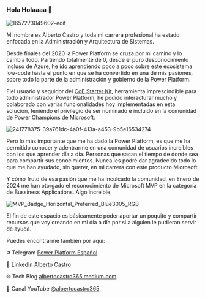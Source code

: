 ### Hola Holaaaa 👋 
![1657273049602-edit](https://github.com/albertocastro365/albertocastro365/assets/57954993/6f7efe55-0a1d-4bfd-95b1-3dfcebfad8aa)


Mi nombre es Alberto Castro y toda mi carrera profesional ha estado enfocada en la Administración y Arquitectura de Sistemas.

Desde finales del 2020 la Power Platform se cruza por mi camino y lo cambia todo. Partiendo totalmente de 0, desde el puro desconocimiento incluso de Azure, he ido aprendiendo poco a poco sobre este ecosistema low-code hasta el punto en que se ha convertido en una de mis pasiones, sobre todo la parte de la administración y gobierno de la Power Platform. 

Fiel usuario y seguidor del [CoE Starter Kit](https://github.com/microsoft/coe-starter-kit), herramienta imprescindible para todo administrador Power Platform, he podido interacturar mucho y colaborado con varias funcionalidades hoy implementadas en esta solución, teniendo el privilegio de ser nominado e incluido en la comunidad de Power Champions de Microsoft:

![241778375-39a761dc-4a0f-413a-a453-9b5e16534274](https://github.com/albertocastro365/albertocastro365/assets/57954993/fc03ad62-ff27-4531-ab10-90d539433a73)

Pero lo más importante que me ha dado la Power Platform, es que me ha permitido conocer y adentrarme en una comunidad de usuarios increíbles con los que aprender día a día. Personas que sacan el tiempo de donde sea para compartir sus conocimientos. Nunca les podré dar agradecido todo lo que me han ayudado, sin querer, en mi carrera con este producto Microsoft.

Y cómo fruto de esa pasión que me ha inculcado la comunidad, en Enero de 2024 me han otorgado el reconocimiento de Microsoft MVP en la categoría de Bussiness Applications. Algo increible.

![MVP_Badge_Horizontal_Preferred_Blue3005_RGB](https://github.com/albertocastro365/albertocastro365/assets/57954993/92d49e15-4f2d-426c-850e-d00023e057ec)


El fin de este espacio es básicamente poder aportar un poquito y compartir recursos que voy creando en mi día a día por si a alguien le pudieran servir de ayuda.

Puedes encontrarme también por aquí:

:arrow_upper_right: Telegram [Power Platform Español](https://t.me/EsPowerPlatform)

💼 LinkedIn [Alberto Castro](https://www.linkedin.com/in/albertocastro365/)

🌐 Tech Blog [albertocastro365.medium.com](https://albertocastro365.medium.com/)

🎥 Canal YouTube [@albertocastro365](https://www.youtube.com/@albertocastro365)

<!--
**albertocastro365/albertocastro365** is a ✨ _special_ ✨ repository because its `README.md` (this file) appears on your GitHub profile.

Here are some ideas to get you started:

- 🔭 I’m currently working on ...
- 🌱 I’m currently learning ...
- 👯 I’m looking to collaborate on ...
- 🤔 I’m looking for help with ...
- 💬 Ask me about ...
- 📫 How to reach me: ...
- 😄 Pronouns: ...
- ⚡ Fun fact: ...
-->
